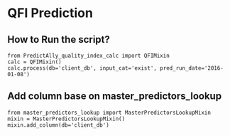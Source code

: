 # QFI Prediction #


## How to Run the script? ##

```
from PredictAlly_quality_index_calc import QFIMixin
calc = QFIMixin()
calc.process(db='client_db', input_cat='exist', pred_run_date='2016-01-08')
```

## Add column base on master_predictors_lookup ##

```
from master_predictors_lookup import MasterPredictorsLookupMixin
mixin = MasterPredictorsLookupMixin()
mixin.add_column(db='client_db')
```
